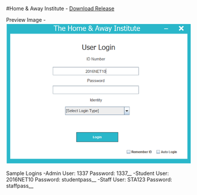 #Home & Away Institute - [Download Release](https://github.com/Poyser1911/Home-Away-Institute/releases/download/v1.0/hai_release-download.zip)











Preview Image -
![Alt text](/preview.png?raw=true "Preview")



Sample Logins
    -Admin User: 1337 Password: 1337__
    -Student User: 2016NET10 Password: studentpass__ 
    -Staff User: STA123 Password: staffpass__